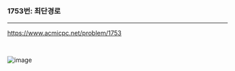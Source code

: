 ### 1753번: 최단경로
***

https://www.acmicpc.net/problem/1753

<br>

![image](https://github.com/jh990714/BaekJoon-Algorithm/assets/144774186/e6d4f3c0-b47e-4f4a-81f1-6cd58a215ee0)

